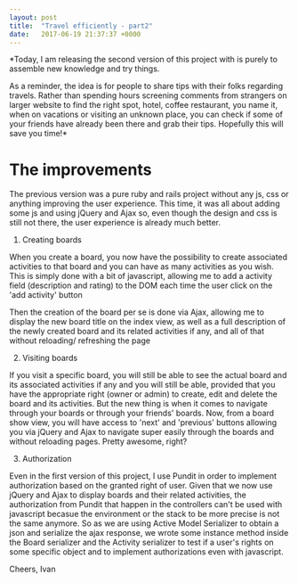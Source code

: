 ```yaml
---
layout: post
title:  "Travel efficiently - part2"
date:   2017-06-19 21:37:37 +0000
---
```



*Today, I am releasing the second version of this project with is purely to assemble new knowledge and try things.

As a reminder, the idea is for people to share tips with their folks regarding travels. Rather than spending hours screening comments from strangers on larger website to find the right spot, hotel, coffee restaurant, you name it, when on vacations or visiting an unknown place, you can check if some of your friends have already been there and grab their tips. Hopefully this will save you time!*

# The improvements
The previous version was a pure ruby and rails project without any js, css or anything improving the user experience. This time, it was all about adding some js and using jQuery and Ajax so, even though the design and css is still not there, the user experience is already much better.

1. Creating boards

When you create a board, you now have the possibility to create associated activities to that board and you can have as many activities as you wish. This is simply done with a bit of javascript, allowing me to add a activity field (description and rating) to the DOM each time the user click on the 'add activity' button

Then the creation of the board per se is done via Ajax, allowing me to display the new board title on the index view, as well as a full description of the newly created board and its related activities if any, and all of that without reloading/ refreshing the page 

2. Visiting boards

If you visit a specific board, you will still be able to see the actual board and its associated activities if any and you will still be able, provided that you have the appropriate right (owner or admin) to create, edit and delete the board and its activities. But the new thing is when it comes to navigate through your boards or through your friends' boards. Now, from a board show view, you will have access to 'next' and 'previous' buttons allowing you via jQuery and Ajax to navigate super easily through the boards and without reloading pages. Pretty awesome, right?

3. Authorization

Even in the first version of this project, I use Pundit in order to implement authorization based on the granted right of user. Given that we now use jQuery and Ajax to display boards and their related activities, the authorization from Pundit that happen in the controllers can't be used with javascript becasue the environment or the stack to be more precise is not the same anymore. So as we are using Active Model Serializer to obtain a json and serialize the ajax response, we wrote some instance method inside the Board serializer and the Activity serializer to test if a user's rights on some specific object and to implement authorizations even with javascript.  

Cheers,
Ivan


